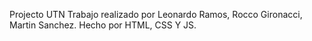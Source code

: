 Projecto UTN
Trabajo realizado por Leonardo Ramos, Rocco Gironacci, Martin Sanchez.
Hecho por HTML, CSS Y JS.
